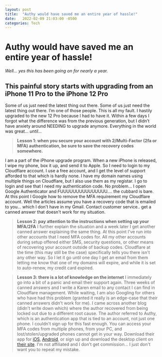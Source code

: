 ```yaml
---
layout: post
title:  "Authy would have saved me an entire year of hassle!"
date:   2022-02-09 21:03:00 -0500
categories: Tech
---
```

# Authy would have saved me an entire year of hassle!

*Well... yes this has been going on for nearly a year.*
## This painful story starts with upgrading from an iPhone 11 Pro to the iPhone 12 Pro

Some of us just need the latest thing out there. Some of us just need the latest thing out there.  I’m one of those people.  This is all my fault.  I hastily upgraded to the new 12 Pro because I had to have it.  Within a few days I forgot what the difference was from the previous generation, but I didn’t have anxiety around NEEDING to upgrade anymore.  Everything in the world was great… *until...*  
>**Lesson 1: when you secure your account with 2/Multi-Factor (2fa or MFA) authentication, be sure to save the recovery codes somewhere.**  

I am a part of the iPhone upgrade program. When a new iPhone is released, I wipe my phone, box it up, and send it to Apple.  So I need to login to my Cloudflare account.  I use a free account, and I get the level of support afforded to that which is hardly none.  I have my domain names using multiple things on Cloudflare, but I also use them as my registar.  I go to login and see that I need my authentication code.  No problem... I open Google Authenticator and FUUUUUUUUUUUUUUU.... the cubbard is bare.  At this point I Google how to remove the MFA requirement my Cloudflare account.  Well the articles assume you have a recovery code that is emailed to you... which I don't have in my Gmail.  Contact customer service.. get a canned answer that doesn't work for my situation.

>**Lesson 2: pay attention to the instructions when setting up your MFA/2FA**
I further explain the situation and a week later I get another canned answer explaining the same thing.  At this point I've run into other accounts that I need MFA codes for.  All my other accounts during setup offered either SMS, security questions, or other means of recovering your account outside of backup codes.  Cloudflare at the time (this may still be the case) specifically tells you there isn't any other way.  So I let it go until one day I get an email from them letting me know that one of my domains will expire, and while it is set to auto-renew, my credit card expired.

>**Lesson 3: there is a lot of knowledge on the internet**
I immediately go into a bit of a panic and email their support again.  Three weeks of canned answers and I write a Karen email to any contact I can find in Cloudflare management.  While waiting, I am also Googling for others who have had this problem (granted it really is an edge-case that their canned answers didn't work for me).  I came across another blog (didn't write down which) where the author recovered from being locked out due to a different root cause.  The author referred to Authy, which is an authentication app that is tied to an account, not just one phone.  I couldn't sign up for this fast enough.  You can access your MFA codes from multiple phones, from your PC, and lost/stolen/upgraded phones cannot get in your way.  Download their app for [iOS](https://itunes.apple.com/us/app/authy/id494168017), [Android](https://play.google.com/store/apps/details?id=com.authy.authy), or sign up and download the desktop client on [their site](https://authy.com/download/).  I'm not affiliated and I don't get commission... I just don't want you to repeat my mistake.